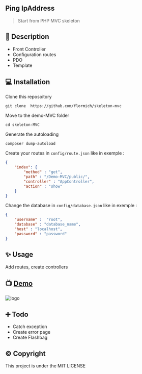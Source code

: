 ## Ping IpAddress


> Start from PHP MVC skeleton

## 📃 Description

* Front Controller
* Configuration routes
* PDO
* Template


## 💻 Installation
Clone this reposoitory

```
git clone  https://github.com/flormich/skeleton-mvc

```
Move to the demo-MVC folder
```
cd skeleton-MVC
```

Generate the autoloading
```
composer dump-autoload
```

Create your routes in `config/route.json` like in exemple :
```json
{
    "index": {
        "method" : "get",
        "path" : "/Demo-MVC/public/",
        "controller" : "AppController",
        "action" : "show"  
    }
}
```

Change the database in `config/database.json` like in exemple :
```json
{
    "username" :  "root",
    "database" : "database_name",
    "host" : "localhost",
    "password" : "password"
}
```

## ✨️ Usage
Add routes, create controllers

## 📺 [Demo](https://flomi.000webhostapp.com/demo-mvc/public/roles)

![logo](resources/demo-mvc.gif)

## ➕ Todo

* Catch exception
* Create error page
* Create Flashbag

##  ©️ Copyright
This project is under the MIT LICENSE

